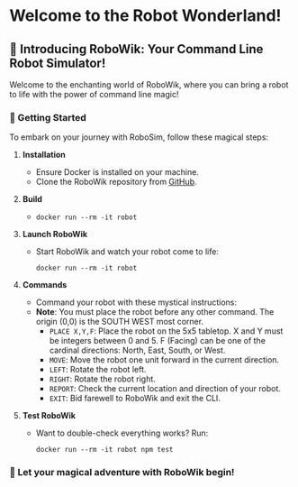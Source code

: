 # Welcome to the Robot Wonderland!

## 🤖 Introducing RoboWik: Your Command Line Robot Simulator!

Welcome to the enchanting world of RoboWik, where you can bring a robot to life with the power of command line magic!

### 📜 Getting Started

To embark on your journey with RoboSim, follow these magical steps:

1. **Installation**
    - Ensure Docker is installed on your machine.
    - Clone the RoboWik repository from [GitHub](https://github.com/ninigix/robot).

2. **Build**
    - ```
      docker run --rm -it robot
      ```

3. **Launch RoboWik**
    - Start RoboWik and watch your robot come to life:
      ```
      docker run --rm -it robot
      ```

4. **Commands**
    - Command your robot with these mystical instructions:
    - **Note**: You must place the robot before any other command. The origin (0,0) is the SOUTH WEST most corner.
        - `PLACE X,Y,F`: Place the robot on the 5x5 tabletop. X and Y must be integers between 0 and 5. F (Facing) can be one of the cardinal directions: North, East, South, or West.
        - `MOVE`: Move the robot one unit forward in the current direction.
        - `LEFT`: Rotate the robot left.
        - `RIGHT`: Rotate the robot right.
        - `REPORT`: Check the current location and direction of your robot.
        - `EXIT`: Bid farewell to RoboWik and exit the CLI.

5. **Test RoboWik**
   - Want to double-check everything works? Run:
     ```
     docker run --rm -it robot npm test
     ```

### 🌟 Let your magical adventure with RoboWik begin!